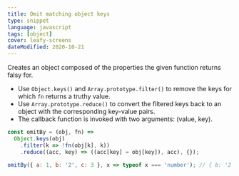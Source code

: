 ```yaml
---
title: Omit matching object keys
type: snippet
language: javascript
tags: [object]
cover: leafy-screens
dateModified: 2020-10-21
---
```


Creates an object composed of the properties the given function returns falsy for.

- Use `Object.keys()` and `Array.prototype.filter()` to remove the keys for which `fn` returns a truthy value.
- Use `Array.prototype.reduce()` to convert the filtered keys back to an object with the corresponding key-value pairs.
- The callback function is invoked with two arguments: (value, key).

```js
const omitBy = (obj, fn) =>
  Object.keys(obj)
    .filter(k => !fn(obj[k], k))
    .reduce((acc, key) => ((acc[key] = obj[key]), acc), {});

omitBy({ a: 1, b: '2', c: 3 }, x => typeof x === 'number'); // { b: '2' }
```
